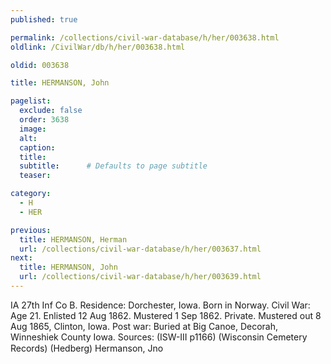 ```yaml
---
published: true

permalink: /collections/civil-war-database/h/her/003638.html
oldlink: /CivilWar/db/h/her/003638.html

oldid: 003638

title: HERMANSON, John

pagelist:
  exclude: false
  order: 3638
  image: 
  alt:
  caption:
  title:
  subtitle:      # Defaults to page subtitle
  teaser:

category: 
  - H 
  - HER

previous:
  title: HERMANSON, Herman
  url: /collections/civil-war-database/h/her/003637.html  
next:
  title: HERMANSON, John
  url: /collections/civil-war-database/h/her/003639.html   
---
```

IA 27th Inf Co B. Residence: Dorchester, Iowa. Born in Norway. Civil War: Age 21. Enlisted 12 Aug 1862. Mustered 1 Sep 1862. Private. Mustered out 8 Aug 1865, Clinton, Iowa. Post war: Buried at Big Canoe, Decorah, Winneshiek County Iowa. Sources: (ISW-III p1166) (Wisconsin Cemetery Records) (Hedberg) &#147;Hermanson, Jno&#148;